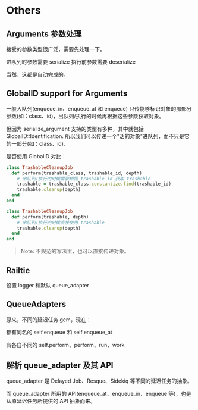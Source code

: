 # Others

## Arguments 参数处理

接受的参数类型很广泛，需要先处理一下。

进队列时参数需要 serialize
执行前参数需要 deserialize

当然，这都是自动完成的。

## GlobalID support for Arguments

一般入队列(enqueue_in、enqueue_at 和 enqueue) 只传能够标识对象的那部分参数(如：class、id)，出队列/执行的时候再根据这些参数获取对象。

但因为 serialize_argument 支持的类型有多种，其中就包括 GlobalID::Identification. 所以我们可以传递一个"活的对象"进队列，而不只是它的一部分(如：class、id).

是否使用 GlobalID 对比：

```ruby
class TrashableCleanupJob
  def perform(trashable_class, trashable_id, depth)
    # 出队列/执行的时候需要根据 trashable_id 获取 trashable
    trashable = trashable_class.constantize.find(trashable_id)
    trashable.cleanup(depth)
  end
end

class TrashableCleanupJob
  def perform(trashable, depth)
    # 出队列/执行的时候直接使用 trashable
    trashable.cleanup(depth)
  end
end
```

> Note: 不规范的写法里，也可以直接传递对象。

## Railtie

设置 logger 和默认 queue_adapter

## QueueAdapters

原来，不同的延迟任务 gem，现在：

都有同名的 self.enqueue 和 self.enqueue_at

有各自不同的 self.perform、perform、run、work

## 解析 queue_adapter 及其 API

queue_adapter 是 Delayed Job、Resque、Sidekiq 等不同的延迟任务的抽象。

而 queue_adapter 所用的 API(enqueue_at、enqueue_in、enqueue 等)，也是从原延迟任务所提供的 API 抽象而来。
